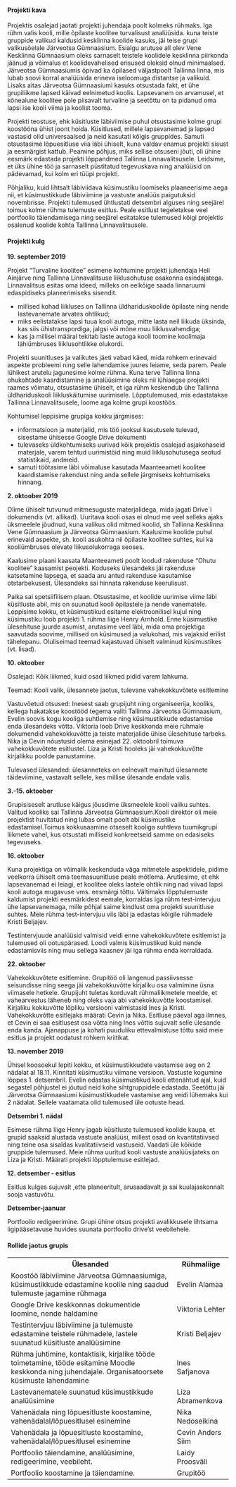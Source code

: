  #### Projekti kava

Projektis osalejad jaotati projekti juhendaja poolt kolmeks rühmaks. Iga rühm valis kooli, mille õpilaste koolitee turvalisust analüüsida. kuna teiste gruppide valikud kaldusid kesklinna koolide kasuks, jäi teise grupi valikusõelale Järveotsa Gümnaasium. Esialgu arutuse all olev Vene Kesklinna Gümnaasium oleks sarnaselt teistele koolidele kesklinna piirkonda jäänud ja võimalus et koolidevahelised erisused oleksid olnud minimaalsed. Järveotsa Gümnaasiumis õpivad ka õpilased väljastpoolt Tallinna linna, mis lubab soovi korral analüüsida erineva iseloomuga distantse ja valikuid. Lisaks aitas Järveotsa Gümnaasiumi kasuks otsustada fakt, et ühe grupiliikme lapsed käivad eelnimetud koolis. Lapsevanem on arvamusel, et kõnealune koolitee pole piisavalt turvaline ja seetõttu on ta pidanud oma lapsi ise kooli viima ja koolist tooma.

Projekti teostuse, ehk küsitluste läbiviimise puhul otsustasime kolme grupi koostööna ühist joont hoida. Küsitlused, millele lapsevanemad ja lapsed vastasid olid universaalsed ja neid kasutati kõigis gruppides. Samuti otsustasime lõpuesitluse viia läbi ühiselt, kuna valdav enamus projekti sisust ja eesmärgist kattub. Peamine põhjus, miks sellise otsuseni jõuti, oli ühine eesmärk edastada projekti lõppandmed Tallinna Linnavalitsusele. Leidsime, et üks ühine töö ja sarnaselt püstitatud tegevuskava ning analüüsid on pädevamad, kui kolm eri tüüpi  projekti.

Põhjaliku, kuid lihtsalt läbiviidava küsimustiku loomiseks plaaneerisime aega nii, et küsimustikkude läbiviimine ja vastuste analüüs paigutuksid novembrisse. Projekti tulemused ühtlustati detsembri alguses ning seejärel toimus kolme rühma tulemuste esitlus. Peale esitlust tegeletakse veel portfoolio täiendamisega  ning seejärel esitatakse tulemused kõigi projektis osalenud koolide kohta Tallinna Linnavalitsusele.

#### Projekti kulg

**19. september 2019**

Projekt “Turvaline koolitee” esimene kohtumine projekti juhendaja Heli Ainjärve ning Tallinna Linnavalitsuse liiklusohutuse osakonna esindajatega. Linnavalitsus esitas oma ideed, milleks on eelkõige saada linnaruumi edaspidiseks planeerimiseks sisendit.

- millised kohad liikluses on Tallinna üldhariduskoolide õpilaste ning nende lastevanemate arvates ohtlikud;
- miks eelistatakse lapsi tuua kooli autoga, mitte lasta neil liikuda üksinda, kas siis ühistranspordiga, jalgsi või mõne muu liiklusvahendiga;
- kas ja millisel määral tekitab laste autoga kooli toomine koolimaja lähiümbruses liiklusohtlikke olukordi.

Projekti suunitluses ja valikutes jäeti vabad käed, mida rohkem erinevaid aspekte probleemi ning selle lahendamise juures leiame, seda parem. Peale lühikest arutelu jagunesime kolme rühma. Kuna terve Tallinna linna ohukohtade kaardistamine ja analüüsimine oleks nii lühiaegse projekti raames võimatu, otsustasime ühiselt, et iga rühm keskendub ühe Tallinna üldhariduskooli liikluskäitumise uurimisele. Lõpptulemused, mis edastatakse Tallinna Linnavalitsusele, loome aga kolme grupi koostöös.

Kohtumisel leppisime grupiga kokku järgmises:

- informatsioon ja materjalid, mis töö jooksul kasutusele tulevad, sisestame ühisesse Google Drive dokumenti
- tulevaseks üldkohtumiseks uurivad kõik projektis osalejad asjakohaseid materjale, varem tehtud uurimistöid ning muid liiklusohutusega seotud statistikaid, andmeid.
- samuti töötasime läbi võimaluse kasutada Maanteeameti koolitee kaardistamise rakendust ning anda sellele järgmiseks kohtumiseks hinnang.

**2. oktoober 2019**

Olime ühiselt tutvunud mitmesuguste materjalidega, mida jagati Drive´i dokumendis (vt. allikad). Uuritava kooli osas ei olnud me veel selleks ajaks üksmeelele jõudnud, kuna valikus olid mitmed koolid, sh Tallinna Kesklinna Vene Gümnaasium ja Järveotsa Gümnaasium. Kaalusime koolide puhul erinevaid aspekte, sh. kooli asukohta nii õpilaste koolitee suhtes, kui ka kooliümbruses olevate liikusolukorraga seoses.

Kaalusime plaani kaasata Maanteeameti poolt loodud rakenduse “Ohutu koolitee” kaasamist peojekti. Koduseks ülesandeks jäi rakenduse katsetamine lapsega, et saada aru antud rakenduse kasutamise otstarbekusest. Ülesandeks sai hinnata rakenduse keerulisust.

Paika sai spetsiifilisem plaan. Otsustasime, et koolide uurimise viime läbi küsitluste abil, mis on suunatud kooli õpilastele ja nende vanematele. Leppisime kokku, et küsimustikud esitame elektroonilisel kujul ning küsimustiku loob projekti 1. rühma liige Henry Arnhold. Enne küsimustike ülesehituse juurde asumist, arutasime veel läbi, mida oma projektiga saavutada soovime, millised on küsimused ja valukohad, mis vajaksid erilist tähelepanu. Oluliseimad teemad  kajastuvad ühiselt valminud küsimustikes (vt. lisad).

**10. oktoober**

Osalejad: Kõik liikmed, kuid osad liikmed pidid varem lahkuma.

Teemad: Kooli valik, ülesannete jaotus, tulevane vahekokkuvõtete esitlemine

Vastuvõetud otsused: Inesest saab grupijuht ning organiseerija, kooliks, kellega hakatakse koostööd tegema valiti Tallinna Järveotsa Gümnaasium, Evelin soovis kogu kooliga suhtlemise ning küsimustikkude edastamise enda ülesandeks võtta. Viktoria loob Drive keskkonda meie rühmale dokumendid vahekokkuvõtte ja teiste materjalide ühise ülesehituse tarbeks. Nika ja Cevin nõustusid olema esinejad 22. oktoobril toimuva vahekokkuvõtete esitlustel. Liza ja Kristi hooleks jäi vahekokkuvõtte kirjalikku poolde panustamine.

Tulevased ülesanded: ülesanneteks on eelnevalt mainitud ülesannete täideviimine, vastavalt sellele, kes millise ülesande endale valis.

**3.-15. oktoober**

Grupisiseselt arutluse käigus jõusdime üksmeelele kooli valiku suhtes. Valitud kooliks sai Tallinna Järveotsa Gümnaasium.Kooli direktor oli meie projektist huvitatud ning lubas omalt poolt abi küsimustike edastamisel.Toimus kokkusaamine otseselt kooliga suhtleva tuumikgrupi liikmete vahel, kus otsustati milliseid konkreetseid samme on edasiseks tegevuseks.

**16. oktoober**

Kuna projektiga on võimalik keskenduda väga mitmetele aspektidele, pidime veelkorra ühiselt oma teemasuunitluse peale mõtlema. Arutlesime, et ehk lapsevanemad ei leiagi, et koolitee oleks lastele ohtlik ning nad viivad lapsi kooli autoga mugavuse vms. eesmärgi tõttu. Vältimaks lõpptulemuste kaldumist projekti eesmärkidest eemale, korraldas iga rühm test-intervjuu ühe lapsevanemaga, mille põhjal saime kindlust oma projekti suunitluse suhtes. Meie rühma test-intervjuu viis läbi ja edastas kõigile rühmadele Kristi Beljajev.

Testintervjuude analüüsid valmisid veidi enne vahekokkuvõtete esitlemist ja tulemused oli ootuspärased. Loodi valmis küsimustikud kuid nende edastamisviis ning muu sellega kaasnev jäi iga rühma enda korraldada.

**22. oktoober**

Vahekokkuvõtete esitlemine. Grupitöö oli langenud passiivsesse seisundisse ning seega jäi vahekokkuvõtte kirjaliku osa valmimine üsna viimasele hetkele. Grupijuht tuletas korduvalt rühmaliikmetele meelde, et vahearvestus läheneb ning oleks vaja abi vahekokkuvõtte koostamisel. Kirjaliku kokkuvõtte lõpliku versiooni valmistasid Ines ja Kristi. Vahekokkuvõtte esitlejaks määrati Cevin ja Nika. Esitluse päeval aga ilmnes, et Cevin ei saa esitlusest osa võtta ning Ines võttis sujuvalt selle ülesande enda kanda. Ajanappuse ja kohati puuduliku ettevalmistuse tõttu said meie esitlus ja projekt oodatust rohkem kriitikat.

**13. november 2019**

Ühisel koosoekul lepiti kokku, et küsimustikkudele vastamise aeg on  2 nädalat al 18.11. Kinnitati küsimustiku viimane versioon. Vastuste kogumine lõppes 1. detsembril. Evelin edastas küsimustikud kooli ettenähtud ajal, kuid segastel põhjustel ei jõutud neid kohe sihtgruppidele edastada. Seetõttu jäi Järveotsa Gümnaasiumi küsimustikkudele  vastamise aeg veidi lühemaks kui 2 nädalat. Sellele vaatamata olid tulemused üle ootuste head.

**Detsembri 1. nädal**

Esimese rühma liige Henry jagab küsitluste tulemused koolide kaupa, et grupid saaksid  alustada vastuste analüüsi, millest osad on kvantitatiivsed ning teine osa sisaldas kvalitatiivseid vastuseid. Vaadati üle kõikide gruppide tulemused. Meie rühma uuritud kooli vastuste analüüsijateks on Liza ja Kristi. Määrati projekti lõpptulemuse esitlejad.

**12. detsember - esitlus**

Esitlus kulges sujuvalt ,ette planeeritult, arusaadavalt  ja sai kuulajaskonnalt sooja vastuvõtu.

**Detsember-jaanuar**

Portfoolio redigeerimine. Grupi ühine otsus projekti avalikkusele lihtsama ligipääsetavuse huvides suunata portfoolio drive’st veebilehele.

#### Rollide jaotus grupis

<table class="table table-striped">
  <tbody>
    <tr><th width="75%">Ülesanded</th><th>Rühmaliige</th></tr>
    <tr><td>Koostöö läbiviimine Järveotsa Gümnaasiumiga, küsimustikkude edastamine koolile ning saadud tulemuste jagamine rühmaga</td><td>Evelin Alamaa </td></tr>
    <tr><td>Google Drive keskkonnas dokumentide loomine, nende haldamine</td><td>Viktoria Lehter</td></tr>
    <tr><td>Testintervjuu läbiviimine ja tulemuste edastamine teistele rühmadele, lastele suunatud küsitluste analüüsimine</td><td>Kristi Beljajev</td></tr>
    <tr><td>Rühma juhtimine, kontaktisik, kirjalike tööde toimetamine, tööde esitamine Moodle keskkonda ning juhendajale. Organisatoorsete küsimuste lahendamine</td><td>Ines Safjanova</td></tr>
    <tr><td>Lastevanematele suunatud küsimustikkude analüüsimine</td><td>Liza Abramenkova</td></tr>
    <tr><td>Vahenädala ning lõpuesitluste koostamine, vahenädalal/lõpuesitlusel esinemine</td><td>Nika Nedoseikina</td></tr>
    <tr><td>Vahenädala ja lõpuesitluste koostamine, vahenädalal/lõpuesitlusel esinemine</td><td>Cevin Anders Siim</td></tr>
    <tr><td>Portfoolio täiendamine, analüüsimine, redigeerimine, veebileht. </td><td>Laidy Proosväli</td></tr>
    <tr><td>Portfoolio koostamine ja täiendamine. </td><td>Grupitöö</td></tr>
  </tbody>
</table>
